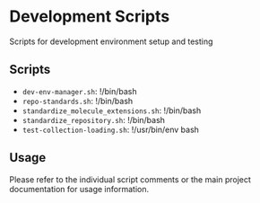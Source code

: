 # Development Scripts

Scripts for development environment setup and testing

## Scripts

- `dev-env-manager.sh`: !/bin/bash
- `repo-standards.sh`: !/bin/bash
- `standardize_molecule_extensions.sh`: !/bin/bash
- `standardize_repository.sh`: !/bin/bash
- `test-collection-loading.sh`: !/usr/bin/env bash

## Usage

Please refer to the individual script comments or the main project documentation for usage information.

